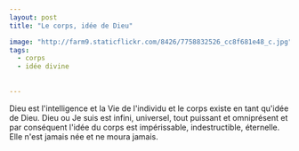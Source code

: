 ```yaml
---
layout: post
title: "Le corps, idée de Dieu"

image: "http://farm9.staticflickr.com/8426/7758832526_cc8f681e48_c.jpg"
tags: 
  - corps
  - idée divine
  
  
---
```

Dieu est l'intelligence et la Vie de l'individu et le corps existe en tant qu'idée de Dieu.
Dieu ou Je suis est infini, universel, tout puissant et omniprésent et par conséquent l'idée du corps est impérissable, indestructible, éternelle. Elle n'est jamais née et ne moura jamais.
